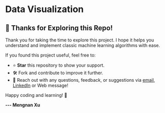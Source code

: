 # Data Visualization 












## 🎉 Thanks for Exploring this Repo!  

Thank you for taking the time to explore this project. I hope it helps you understand and implement classic machine learning algorithms with ease.  

If you found this project useful, feel free to:  
- ⭐ **Star** this repository to show your support.  
- 🛠️ Fork and contribute to improve it further.  
- 💬 Reach out with any questions, feedback, or suggestions via [email](mailto:mengnanxu2333@gmail.com?subject=A%20message%20from%20your%20Github%20friend&body=Hi%20Mengnan,%0A%0AThis%20is%20), [LinkedIn](https://www.linkedin.com/in/isobelxu) or Web message!  

Happy coding and learning! 🚀  

**--- Mengnan Xu**
